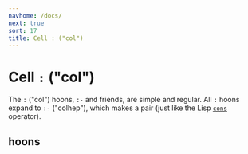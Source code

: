```yaml
---
navhome: /docs/
next: true
sort: 17
title: Cell : ("col")
---
```


# Cell `:` ("col")

The `:` ("col") hoons, `:-` and friends, are simple and regular.
All `:` hoons expand to `:-` ("colhep"), which makes a pair 
(just like the Lisp [`cons`](https://en.wikipedia.org/wiki/Cons) operator).

## hoons

<list dataPreview="true" className="runes"></list>
